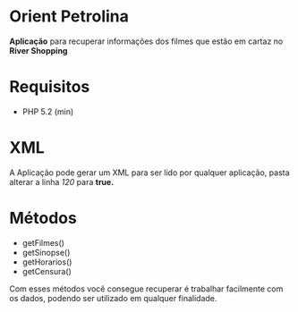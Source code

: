 Orient Petrolina
===============
<strong>Aplicação</strong> para recuperar informações dos filmes que estão em cartaz no <strong>River Shopping</strong>


Requisitos
===============
- PHP 5.2 (min)


XML
===============
A Aplicação pode gerar um XML para ser lido por qualquer aplicação, pasta alterar a linha <i>120</i> para <strong>true.</strong>


Métodos
===============
- getFilmes()
- getSinopse()
- getHorarios()
- getCensura()

Com esses métodos você consegue recuperar é trabalhar facilmente com os dados, podendo ser utilizado em qualquer finalidade. 
